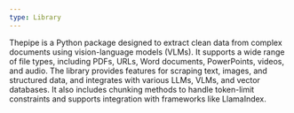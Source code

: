 ```yaml
---
type: Library
---
```


Thepipe is a Python package designed to extract clean data from complex documents using vision-language models (VLMs). It supports a wide range of file types, including PDFs, URLs, Word documents, PowerPoints, videos, and audio. The library provides features for scraping text, images, and structured data, and integrates with various LLMs, VLMs, and vector databases. It also includes chunking methods to handle token-limit constraints and supports integration with frameworks like LlamaIndex.